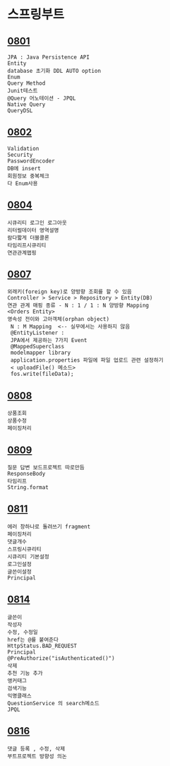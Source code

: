 # 스프링부트
## [0801](https://github.com/nxx5xxx/springBoot/blob/master/0801.md)
    JPA : Java Persistence API
    Entity
    database 초기화 DDL AUTO option
    Enum
    Query Method
    Junit테스트
    @Query 어노테이션 - JPQL
    Native Query
    QueryDSL

## [0802](https://github.com/nxx5xxx/springBoot/blob/master/0802.md)
    Validation
    Security
    PasswordEncoder
    DB에 insert
    회원정보 중복체크
    다 Enum사용

## [0804](https://github.com/nxx5xxx/springBoot/blob/master/0804.md)
    시큐리티 로그인 로그아웃
    리터럴데이터 영역설명
    람다짧게 더블콜론
    타임리프시큐리티
    연관관계맵핑

## [0807](https://github.com/nxx5xxx/springBoot/blob/master/0807.md)    
    외래키(foreign key)로 양방향 조회를 할 수 있음
    Controller > Service > Repository > Entity(DB)
    연관 관계 매핑 종류 - N : 1 / 1 : N 양방향 Mapping
    <Orders Entity>
    영속성 전이와 고아객체(orphan object)
     N : M Mapping  <-- 실무에서는 사용하지 않음
     @EntityListener :
     JPA에서 제공하는 7가지 Event
     @MappedSuperclass
     modelmapper library
     application.properties 파일에 파일 업로드 관련 설정하기
     < uploadFile() 메소드>
     fos.write(fileData);

## [0808](https://github.com/nxx5xxx/springBoot/blob/master/0808.md)  
    상품조회
    상품수정
    페이징처리

## [0809](https://github.com/nxx5xxx/springBoot/blob/master/0809.md)  
    질문 답변 보드프로젝트 따로만듬
    ResponseBody
    타임리프
    String.format

## [0811](https://github.com/nxx5xxx/springBoot/blob/master/0811.md)  
    에러 창하나로 돌려쓰기 fragment
    페이징처리
    댓글개수
    스프링시큐리티
    시큐리티 기본설정
    로그인설정
    글쓴이설정
    Principal

## [0814](https://github.com/nxx5xxx/springBoot/blob/master/0814.md)
    글쓴이
    작성자
    수정, 수정일
    href는 @를 붙여준다
    HttpStatus.BAD_REQUEST
    Principal
    @PreAuthorize("isAuthenticated()")
    삭제
    추천 기능 추가
    앵커태그
    검색기능
    익명클래스
    QuestionService 의 search메소드
    JPQL

## [0816](https://github.com/nxx5xxx/springBoot/blob/master/0816.md)
    댓글 등록 , 수정, 삭제
    부트프로젝트 방향성 의논